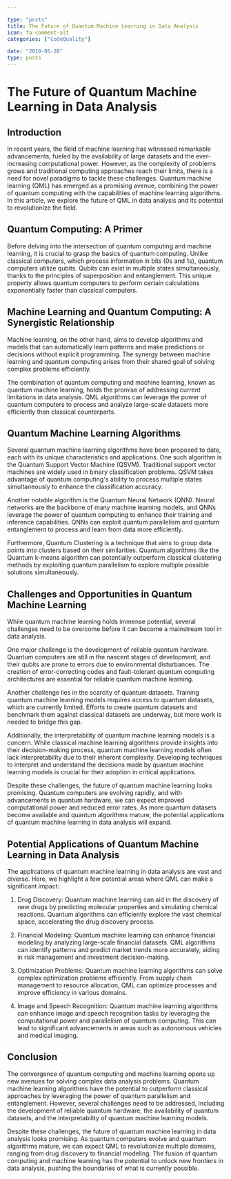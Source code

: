 ```yaml
---

type: "posts"
title: The Future of Quantum Machine Learning in Data Analysis
icon: fa-comment-alt
categories: ["CodeQuality"]

date: "2019-05-28"
type: posts
---
```





# The Future of Quantum Machine Learning in Data Analysis

## Introduction

In recent years, the field of machine learning has witnessed remarkable advancements, fueled by the availability of large datasets and the ever-increasing computational power. However, as the complexity of problems grows and traditional computing approaches reach their limits, there is a need for novel paradigms to tackle these challenges. Quantum machine learning (QML) has emerged as a promising avenue, combining the power of quantum computing with the capabilities of machine learning algorithms. In this article, we explore the future of QML in data analysis and its potential to revolutionize the field.

## Quantum Computing: A Primer

Before delving into the intersection of quantum computing and machine learning, it is crucial to grasp the basics of quantum computing. Unlike classical computers, which process information in bits (0s and 1s), quantum computers utilize qubits. Qubits can exist in multiple states simultaneously, thanks to the principles of superposition and entanglement. This unique property allows quantum computers to perform certain calculations exponentially faster than classical computers.

## Machine Learning and Quantum Computing: A Synergistic Relationship

Machine learning, on the other hand, aims to develop algorithms and models that can automatically learn patterns and make predictions or decisions without explicit programming. The synergy between machine learning and quantum computing arises from their shared goal of solving complex problems efficiently.

The combination of quantum computing and machine learning, known as quantum machine learning, holds the promise of addressing current limitations in data analysis. QML algorithms can leverage the power of quantum computers to process and analyze large-scale datasets more efficiently than classical counterparts.

## Quantum Machine Learning Algorithms

Several quantum machine learning algorithms have been proposed to date, each with its unique characteristics and applications. One such algorithm is the Quantum Support Vector Machine (QSVM). Traditional support vector machines are widely used in binary classification problems. QSVM takes advantage of quantum computing's ability to process multiple states simultaneously to enhance the classification accuracy.

Another notable algorithm is the Quantum Neural Network (QNN). Neural networks are the backbone of many machine learning models, and QNNs leverage the power of quantum computing to enhance their training and inference capabilities. QNNs can exploit quantum parallelism and quantum entanglement to process and learn from data more efficiently.

Furthermore, Quantum Clustering is a technique that aims to group data points into clusters based on their similarities. Quantum algorithms like the Quantum k-means algorithm can potentially outperform classical clustering methods by exploiting quantum parallelism to explore multiple possible solutions simultaneously.

## Challenges and Opportunities in Quantum Machine Learning

While quantum machine learning holds immense potential, several challenges need to be overcome before it can become a mainstream tool in data analysis.

One major challenge is the development of reliable quantum hardware. Quantum computers are still in the nascent stages of development, and their qubits are prone to errors due to environmental disturbances. The creation of error-correcting codes and fault-tolerant quantum computing architectures are essential for reliable quantum machine learning.

Another challenge lies in the scarcity of quantum datasets. Training quantum machine learning models requires access to quantum datasets, which are currently limited. Efforts to create quantum datasets and benchmark them against classical datasets are underway, but more work is needed to bridge this gap.

Additionally, the interpretability of quantum machine learning models is a concern. While classical machine learning algorithms provide insights into their decision-making process, quantum machine learning models often lack interpretability due to their inherent complexity. Developing techniques to interpret and understand the decisions made by quantum machine learning models is crucial for their adoption in critical applications.

Despite these challenges, the future of quantum machine learning looks promising. Quantum computers are evolving rapidly, and with advancements in quantum hardware, we can expect improved computational power and reduced error rates. As more quantum datasets become available and quantum algorithms mature, the potential applications of quantum machine learning in data analysis will expand.

## Potential Applications of Quantum Machine Learning in Data Analysis

The applications of quantum machine learning in data analysis are vast and diverse. Here, we highlight a few potential areas where QML can make a significant impact:

1. Drug Discovery: Quantum machine learning can aid in the discovery of new drugs by predicting molecular properties and simulating chemical reactions. Quantum algorithms can efficiently explore the vast chemical space, accelerating the drug discovery process.

2. Financial Modeling: Quantum machine learning can enhance financial modeling by analyzing large-scale financial datasets. QML algorithms can identify patterns and predict market trends more accurately, aiding in risk management and investment decision-making.

3. Optimization Problems: Quantum machine learning algorithms can solve complex optimization problems efficiently. From supply chain management to resource allocation, QML can optimize processes and improve efficiency in various domains.

4. Image and Speech Recognition: Quantum machine learning algorithms can enhance image and speech recognition tasks by leveraging the computational power and parallelism of quantum computing. This can lead to significant advancements in areas such as autonomous vehicles and medical imaging.

## Conclusion

The convergence of quantum computing and machine learning opens up new avenues for solving complex data analysis problems. Quantum machine learning algorithms have the potential to outperform classical approaches by leveraging the power of quantum parallelism and entanglement. However, several challenges need to be addressed, including the development of reliable quantum hardware, the availability of quantum datasets, and the interpretability of quantum machine learning models.

Despite these challenges, the future of quantum machine learning in data analysis looks promising. As quantum computers evolve and quantum algorithms mature, we can expect QML to revolutionize multiple domains, ranging from drug discovery to financial modeling. The fusion of quantum computing and machine learning has the potential to unlock new frontiers in data analysis, pushing the boundaries of what is currently possible.